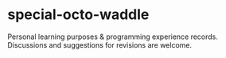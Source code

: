 # special-octo-waddle
Personal learning purposes &amp; programming experience records. Discussions and suggestions for revisions are welcome.

